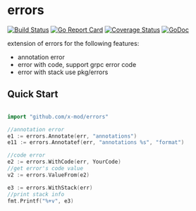 errors
===
[![Build Status](https://travis-ci.org/x-mod/errors.svg?branch=master)](https://travis-ci.org/x-mod/errors) [![Go Report Card](https://goreportcard.com/badge/github.com/x-mod/errors)](https://goreportcard.com/report/github.com/x-mod/errors) [![Coverage Status](https://coveralls.io/repos/github/x-mod/errors/badge.svg?branch=master)](https://coveralls.io/github/x-mod/errors?branch=master) [![GoDoc](https://godoc.org/github.com/x-mod/errors?status.svg)](https://godoc.org/github.com/x-mod/errors) 

extension of errors for the following features:

- annotation error
- error with code, support grpc error code
- error with stack use pkg/errors

## Quick Start

````go

import "github.com/x-mod/errors"

//annotation error
e1 := errors.Annotate(err, "annotations")
e11 := errors.Annotatef(err, "annotations %s", "format")

//code error
e2 := errors.WithCode(err, YourCode)
//get error's code value
v2 := errors.ValueFrom(e2)

e3 := errors.WithStack(err)
//print stack info
fmt.Printf("%+v", e3)

````
